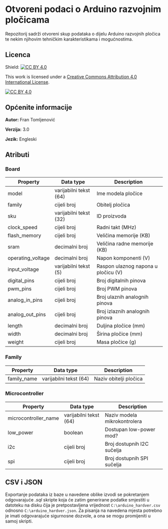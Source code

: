 # Otvoreni podaci o Arduino razvojnim pločicama

Repozitorij sadrži otvoreni skup podataka o dijelu Arduino razvojnih pločica te nekim njihovim tehničkim karakteristikama i mogućnostima.

## Licenca
Shield: [![CC BY 4.0][cc-by-shield]][cc-by]

This work is licensed under a
[Creative Commons Attribution 4.0 International License][cc-by].

[![CC BY 4.0][cc-by-image]][cc-by]

[cc-by]: http://creativecommons.org/licenses/by/4.0/
[cc-by-image]: https://i.creativecommons.org/l/by/4.0/88x31.png
[cc-by-shield]: https://img.shields.io/badge/License-CC%20BY%204.0-lightgrey.svg

[comment]: # (https://github.com/santisoler/cc-licenses#cc-attribution-40-international)

## Općenite informacije

**Autor:** Fran Tomljenović

**Verzija:** 3.0

**Jezik:** Engleski

## Atributi

### Board
| Property | Data type | Description |
|----------|-----------|-------------|
| model | varijabilni tekst (64) | Ime modela pločice |
| family | cijeli broj | Obitelj pločica |
| sku | varijabilni tekst (32) | ID proizvoda |
| clock_speed | cijeli broj | Radni takt (MHz) |
| flash_memory | cijeli broj | Veličina memorije (KB) |
| sram | decimalni broj | Veličina radne memorije (KB) |
| operating_voltage | decimalni broj | Napon komponenti (V) |
| input_voltage | varijabilni tekst (5) | Raspon ulaznog napona u pločicu (V) |
| digital_pins | cijeli broj | Broj digitalnih pinova |
| pwm_pins | cijeli broj | Broj PWM pinova |
| analog_in_pins | cijeli broj | Broj ulaznih analognih pinova |
| analog_out_pins | cijeli broj | Broj izlaznih analognih pinova |
| length | decimalni broj | Duljina pločice (mm) |
| width | decimalni broj | Širina pločice (mm) |
| weight | cijeli broj | Masa pločice (g) |

### Family
| Property | Data type | Description |
|----------|-----------|-------------|
| family_name | varijabilni tekst (64) | Naziv obitelji pločica |

### Microcontroller
| Property | Data type | Description |
|----------|-----------|-------------|
| microcontroller_name | varijabilni tekst (64) | Naziv modela mikrokontrolera |
| low_power | boolean | Dostupan low-power mod? |
| i2c | cijeli broj | Broj dostupnih I2C sučelja |
| spi | cijeli broj | Broj dostupnih SPI sučelja |

## CSV i JSON

Exportanje podataka iz baze u navedene oblike izvodi se pokretanjem odgovarajuće *.sql* skripte koja će zatim generirane podatke smjestiti u datoteku na disku čija je pretpostavljena vrijednost `C:\arduino_hardver.csv` odnosno `C:\arduino_hardver.json`. Za pisanja na navedena mjesta potrebno je imati odgovarajuće sigurnosne dozvole, a ona se mogu promijeniti u samoj skripti.

[comment]: # (Alternativno može se pozvati direktno alat *psql* s odgovarajućim parametrima za spajanje i autentikaciju )